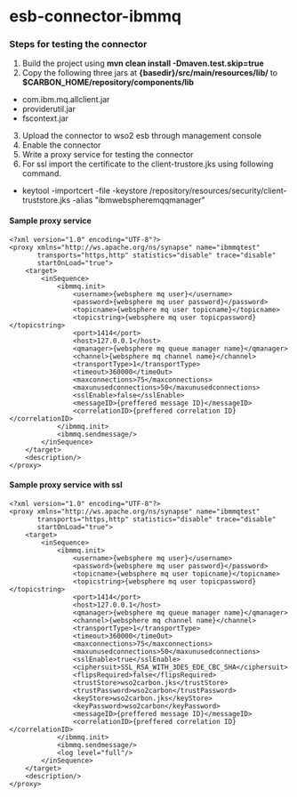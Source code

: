 # esb-connector-ibmmq

### Steps for testing the connector

1. Build the project using <b>mvn clean install -Dmaven.test.skip=true</b><br>
2. Copy the following three jars at <b>{basedir}/src/main/resources/lib/</b>  to <b>$CARBON_HOME/repository/components/lib</b>

* com.ibm.mq.allclient.jar
* providerutil.jar
* fscontext.jar
3. Upload the connector to wso2 esb through management console<br>
4. Enable the connector
5. Write a proxy service for testing the connector
6. For ssl import the certificate to the client-trustore.jks using following command.
* keytool -importcert -file <certificate file> -keystore <ESB>/repository/resources/security/client-truststore.jks -alias "ibmwebspheremqqmanager"

#### Sample proxy service
```
<?xml version="1.0" encoding="UTF-8"?>
<proxy xmlns="http://ws.apache.org/ns/synapse" name="ibmmqtest"
       transports="https,http" statistics="disable" trace="disable"
       startOnLoad="true">
    <target>
        <inSequence>
            <ibmmq.init>
                <username>{websphere mq user}</username>
                <password>{websphere mq user password}</password>
                <topicname>{websphere mq user topicname}</topicname>
                <topicstring>{websphere mq user topicpassword}</topicstring>
                <port>1414</port>
                <host>127.0.0.1</host>
                <qmanager>{websphere mq queue manager name}</qmanager>
                <channel>{websphere mq channel name}</channel>
                <transportType>1</transportType>
                <timeout>360000</timeOut>
                <maxconnections>75</maxconnections>
                <maxunusedconnections>50</maxunusedconnections>
                <sslEnable>false</sslEnable>
                <messageID>{preffered message ID}</messageID>
                <correlationID>{preffered correlation ID}</correlationID>
            </ibmmq.init>
            <ibmmq.sendmessage/>
        </inSequence>
    </target>
    <description/>
</proxy>

```
#### Sample proxy service with ssl

```
<?xml version="1.0" encoding="UTF-8"?>
<proxy xmlns="http://ws.apache.org/ns/synapse" name="ibmmqtest"
       transports="https,http" statistics="disable" trace="disable"
       startOnLoad="true">
    <target>
        <inSequence>
            <ibmmq.init>
                <username>{websphere mq user}</username>
                <password>{websphere mq user password}</password>
                <topicname>{websphere mq user topicname}</topicname>
                <topicstring>{websphere mq user topicpassword}</topicstring>
                <port>1414</port>
                <host>127.0.0.1</host>
                <qmanager>{websphere mq queue manager name}</qmanager>
                <channel>{websphere mq channel name}</channel>
                <transportType>1</transportType>
                <timeout>360000</timeOut>
                <maxconnections>75</maxconnections>
                <maxunusedconnections>50</maxunusedconnections>
                <sslEnable>true</sslEnable>
                <ciphersuit>SSL_RSA_WITH_3DES_EDE_CBC_SHA</ciphersuit>
                <flipsRequired>false</flipsRequired>
                <trustStore>wso2carbon.jks</trustStore>
                <trustPassword>wso2carbon</trustPassword>
                <keyStore>wso2carbon.jks</keyStore>
                <keyPassword>wso2carbon</keyPassword>
                <messageID>{preffered message ID}</messageID>
                <correlationID>{preffered correlation ID}</correlationID>
            </ibmmq.init>
            <ibmmq.sendmessage/>
            <log level="full"/>
        </inSequence>
    </target>
    <description/>
</proxy>
```